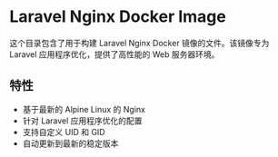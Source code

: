 # Laravel Nginx Docker Image

这个目录包含了用于构建 Laravel Nginx Docker 镜像的文件。该镜像专为 Laravel 应用程序优化，提供了高性能的 Web 服务器环境。

## 特性

- 基于最新的 Alpine Linux 的 Nginx
- 针对 Laravel 应用程序优化的配置
- 支持自定义 UID 和 GID
- 自动更新到最新的稳定版本

